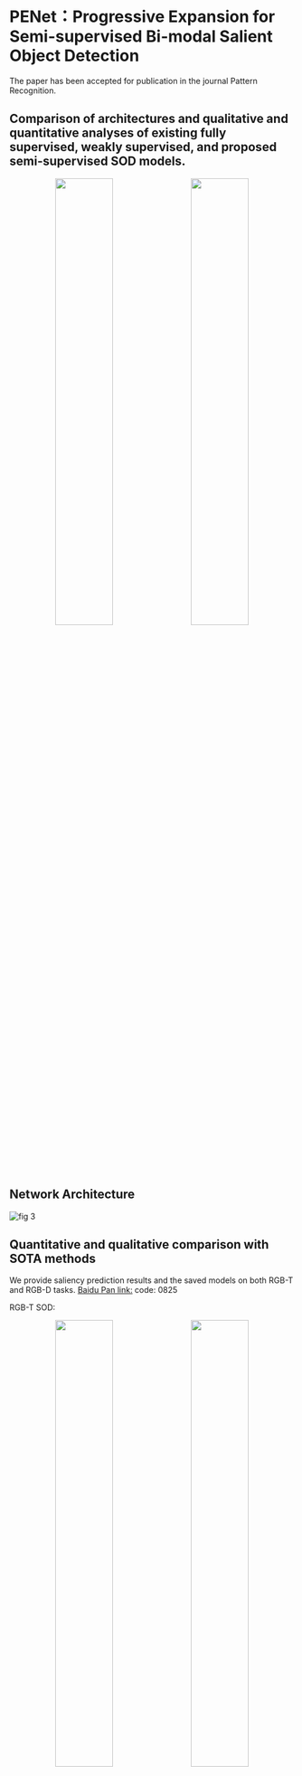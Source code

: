 # PENet：Progressive Expansion for Semi-supervised Bi-modal Salient Object Detection
The paper has been accepted for publication in the journal Pattern Recognition.

Comparison of architectures and qualitative and quantitative analyses of existing fully supervised, weakly supervised, and proposed semi-supervised SOD models.
---
<p align="center">
  <img src="https://github.com/user-attachments/assets/32b25700-02a7-46d5-a352-ad2a81c53ee8" width="45%" style="display:inline; margin-right:10px;" />
  <img src="https://github.com/user-attachments/assets/25ad0515-5f54-42fa-8220-0f18e7637c99" width="45%" style="display:inline;" />
</p>

Network Architecture
---
![fig 3](https://github.com/user-attachments/assets/ebebaabe-e236-41d7-b56a-8a8293dea5ae)

Quantitative and qualitative comparison with SOTA methods
---
We provide saliency prediction results and the saved models on both RGB-T and RGB-D tasks. [Baidu Pan link:](https://pan.baidu.com/s/1_T8b9eCjVE0oaCvD_jRhJw)    code: 0825

RGB-T SOD:
<p align="center">
  <img src="https://github.com/user-attachments/assets/6a3f5ac7-3dd4-42b2-804b-49cc45ea207c" width="45%" style="display:inline; margin-right:10px;" />
  <img src="https://github.com/user-attachments/assets/29a9c096-91de-4a0b-a8d3-c5f775fbda6a" width="45%" style="display:inline;" />
</p>

![visual1](https://github.com/user-attachments/assets/ec5b4cbc-be99-458b-a164-e712fe5f841f)

RGB-D SOD:
![RGBD](https://github.com/user-attachments/assets/7bfb9374-4a78-4cc6-98c3-1a310e2e729c)
![visual](https://github.com/user-attachments/assets/ee829030-2b8c-4767-a2fc-6a3b48f940a2)

Showcase of high-quality samples selected by the active expansion strategy.
---
![sample](https://github.com/user-attachments/assets/eeb0b5a2-5ddc-44a5-a18d-66b779ccf739)

Usage
---
1. Environment
```
Linux with Python ≥ 3.8
conda create -n PENet python=3.11.5
conda activate PENet
torch==1.11.0
cuda==11.3
opencv-python==4.9.0.80
```
2. Test and evalutation

Download the ckeckpoints of our model from [BaiduYun](https://pan.baidu.com/s/1_T8b9eCjVE0oaCvD_jRhJw) (fetch code: 0825) and prepare the test datasets. [Baidu Pan link:]
```
python test.py
```

Citation
===
```
@article{wang2024progressive,
  title={Progressive Expansion for Semi-supervised Bi-modal Salient Object Detection},
  author={Wang, Jie and Zhang, Zihao and Yu, Nana and Han, Yahong},
  journal={Pattern Recognition},
  year={2024},
  publisher={Elsevier}
}
```

